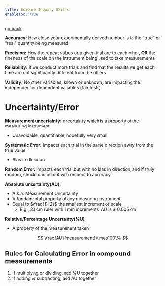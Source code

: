 ```yaml
---
title: Science Inquiry Skills
enableToc: true
---
```


[go back](Physics/Physics.md)

******************Accuracy:****************** How close your experimentally derived number is to the “true” or “real” quantity being measured

******Precision:****** How the repeat values or a given trial are to each other, ******OR****** the fineness of the scale on the instrument being used to take measurements

******Reliability:****** If we conduct more trials and find that the results we get each time are not significantly different from the others

****************Validity:**************** No other variables, known or unknown, are impacting the independent or dependent variables (fair tests)

# Uncertainty/Error

********Measurement uncertainty:******** uncertainty which is a property of the measuring instrument

-   Unavoidable, quantifiable, hopefully very small

********Systematic Error:******** Impacts each trial in the same direction away from the true value

-   Bias in direction

**************************Random Error:************************** Impacts each trial but with no bias in direction, and if truly random, should cancel out with respect to accuracy

************************Absolute uncertainty(AU):************************

-   A.k.a. Measurement Uncertainty
-   A fundamental property of any measuring instrument
-   Equal to $\frac{1}{2}$ the smallest increment of scale
    -   E.g., 30 cm ruler with 1 mm increments, AU is ± 0.005 cm

**Relative/Percentage Uncertainty(%U)**

-   A property of the measurement taken

$$ \frac{AU}{measurement}\times100\% $$

## Rules for Calculating Error in compound measurements

1.  If multiplying or dividing, add %U together
2.  If adding or subtracting, add AU together